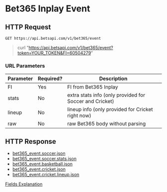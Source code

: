# Bet365 Inplay Event

## HTTP Request

`GET https://api.betsapi.com/v1/bet365/event`

> curl "https://api.betsapi.com/v1/bet365/event?token=YOUR_TOKEN&FI=60504279"

### URL Parameters

Parameter | Required? | Description
--------- | ------- | -----------
FI | Yes | FI from Bet365 Inplay
stats | No | extra stats info (only provided for Soccer and Cricket)
lineup | No | lineup info (only provided for Cricket right now)
raw | No | raw Bet365 body without parsing

## HTTP Response

 * <a href="../samples/bet365_event.soccer.json" target="_blank">bet365_event.soccer.json</a>
 * <a href="../samples/bet365_event.soccer.stats.json" target="_blank">bet365_event.soccer.stats.json</a>
 * <a href="../samples/bet365_event.basketball.json" target="_blank">bet365_event.basketball.json</a>
 * <a href="../samples/bet365_event.cricket.json" target="_blank">bet365_event.cricket.json</a>
 * <a href="../samples/bet365_event.cricket.lineup.json" target="_blank">bet365_event.cricket.lineup.json</a>

[Fields Explanation](fields.md)